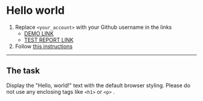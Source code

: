 # Hello world
1. Replace `<your_account>` with your Github username in the links
    - [DEMO LINK](https://goncharukop.github.io/layout_hello-world/) <br>
    - [TEST REPORT LINK](https://goncharukop.github.io/layout_hello-world/report/html_report/)
2. Follow [this instructions](https://mate-academy.github.io/layout_task-guideline/)
___

## The task 
Display the "Hello, world!" text with the default browser styling. Please do not 
use any enclosing tags like `<h1>` or `<p>` .
